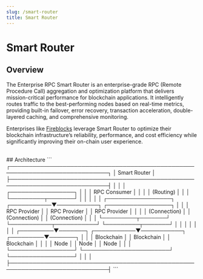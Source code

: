 ```yaml
---
slug: /smart-router
title: Smart Router
---
```

# Smart Router
## Overview

The Enterprise RPC Smart Router is an enterprise-grade RPC (Remote Procedure Call) aggregation and optimization platform that delivers mission-critical performance for blockchain applications. It intelligently routes traffic to the best-performing nodes based on real-time metrics, providing built-in failover, error recovery, transaction acceleration, double-layered caching, and comprehensive monitoring.

Enterprises like [Fireblocks](https://www.lavanet.xyz/fireblocks) leverage Smart Router to optimize their blockchain infrastructure’s reliability, performance, and cost efficiency while significantly improving their on-chain user experience.

<br/>
## Architecture
```
┌────────────────────────────────────────────────────────────────────────────┐
│                              Smart Router                                  │
├────────────────────────────────────────────────────────────────────────────┤
│                                                                            │
│                           ┌─────────────────┐                              │
│                           │   RPC Consumer  │                              │
│                           │   (Routing)     │                              │
│                           └─────────┬───────┘                              │
│                                     │                                      │
│  ┌─────────────────┐    ┌───────────▼───────────┐    ┌─────────────────┐   │
│  │  RPC Provider   │    │    RPC Provider       │    │  RPC Provider   │   │
│  │   (Connection)  │    │    (Connection)       │    │   (Connection)  │   │
│  └─────────┬───────┘    └───────────┬───────────┘    └─────────┬───────┘   │
│            │                        │                          │           │
│  ┌─────────▼───────┐    ┌───────────▼───────────┐    ┌─────────▼───────┐   │
│  │  Blockchain     │    │   Blockchain          │    │  Blockchain     │   │
│  │     Node        │    │      Node             │    │      Node       │   │
│  └─────────────────┘    └───────────────────────┘    └─────────────────┘   │
│                                                                            │
├────────────────────────────────────────────────────────────────────────────┤
```

